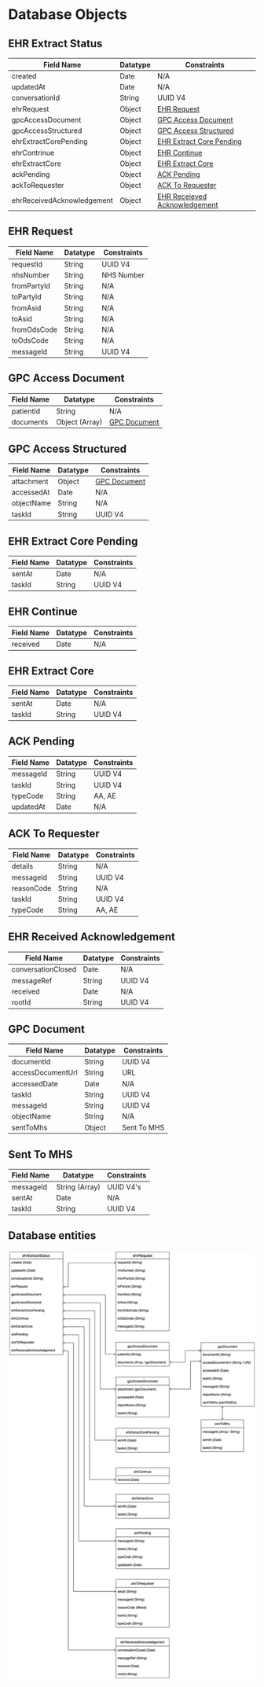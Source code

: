 # Database Objects

## EHR Extract Status

| Field Name                 | Datatype | Constraints                                                  |
| -------------------------- | -------- | ------------------------------------------------------------ |
| created                    | Date     | N/A                                                          |
| updatedAt                  | Date     | N/A                                                          |
| conversationId             | String   | UUID V4                                                      |
| ehrRequest                 | Object   | [EHR Request](database.md#ehr-request)                       |
| gpcAccessDocument          | Object   | [GPC Access Document](database.md#gpc-access-document)       |
| gpcAccessStructured        | Object   | [GPC Access Structured](database.md#gpc-access-structured)   |
| ehrExtractCorePending      | Object   | [EHR Extract Core Pending](database.md#ehr-extract-core-pending) |
| ehrContrinue               | Object   | [EHR Continue](database.md#ehr-continue)                     |
| ehrExtractCore             | Object   | [EHR Extract Core](database.md#ehr-extract-core)             |
| ackPending                 | Object   | [ACK Pending](database.md#ack-pending)                       |
| ackToRequester             | Object   | [ACK To Requester](database.md#ack-to-requester)             |
| ehrReceivedAcknowledgement | Object   | [EHR Receieved Acknowledgement](database.md#ehr-received-acknowledgement) |



## EHR Request

| Field Name  | Datatype | Constraints |
| ----------- | -------- | ----------- |
| requestId   | String   | UUID V4     |
| nhsNumber   | String   | NHS Number  |
| fromPartyId | String   | N/A         |
| toPartyId   | String   | N/A         |
| fromAsid    | String   | N/A         |
| toAsid      | String   | N/A         |
| fromOdsCode | String   | N/A         |
| toOdsCode   | String   | N/A         |
| messageId   | String   | UUID V4     |



## GPC Access Document

| Field Name | Datatype       | Constraints                              |
| ---------- | -------------- | ---------------------------------------- |
| patientId  | String         | N/A                                      |
| documents  | Object (Array) | [GPC Document](database.md#gpc-document) |



## GPC Access Structured

| Field Name | Datatype | Constraints                              |
| ---------- | -------- | ---------------------------------------- |
| attachment | Object   | [GPC Document](database.md#gpc-document) |
| accessedAt | Date     | N/A                                      |
| objectName | String   | N/A                                      |
| taskId     | String   | UUID V4                                  |



## EHR Extract Core Pending

| Field Name | Datatype | Constraints |
| ---------- | -------- | ----------- |
| sentAt     | Date     | N/A         |
| taskId     | String   | UUID V4     |



## EHR Continue

| Field Name | Datatype | Constraints |
| ---------- | -------- | ----------- |
| received   | Date     | N/A         |



## EHR Extract Core

| Field Name | Datatype | Constraints |
| ---------- | -------- | ----------- |
| sentAt     | Date     | N/A         |
| taskId     | String   | UUID V4     |



## ACK Pending

| Field Name | Datatype | Constraints |
| ---------- | -------- | ----------- |
| messageId  | String   | UUID V4     |
| taskId     | String   | UUID V4     |
| typeCode   | String   | AA, AE      |
| updatedAt  | Date     | N/A         |



## ACK To Requester

| Field Name | Datatype | Constraints |
| ---------- | -------- | ----------- |
| details    | String   | N/A         |
| messageId  | String   | UUID V4     |
| reasonCode | String   | N/A         |
| taskId     | String   | UUID V4     |
| typeCode   | String   | AA, AE      |



## EHR Received Acknowledgement

| Field Name         | Datatype | Constraints |
| ------------------ | -------- | ----------- |
| conversationClosed | Date     | N/A         |
| messageRef         | String   | UUID V4     |
| received           | Date     | N/A         |
| rootId             | String   | UUID V4     |



## GPC Document

| Field Name        | Datatype | Constraints |
| ----------------- | -------- | ----------- |
| documentId        | String   | UUID V4     |
| accessDocumentUrl | String   | URL         |
| accessedDate      | Date     | N/A         |
| taskId            | String   | UUID V4     |
| messageId         | String   | UUID V4     |
| objectName        | String   | N/A         |
| sentToMhs         | Object   | Sent To MHS |



## Sent To MHS

| Field Name | Datatype       | Constraints |
| ---------- | -------------- | ----------- |
| messageId  | String (Array) | UUID V4's   |
| sentAt     | Date           | N/A         |
| taskId     | String         | UUID V4     |



## Database entities

![EHR Extract Status Structure](EhrExtractStatus.drawio.png "EHR Extract Status Structure")